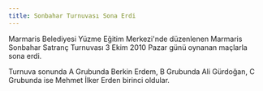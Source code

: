 ```yaml
---
title: Sonbahar Turnuvası Sona Erdi
---
```


Marmaris Belediyesi Yüzme Eğitim Merkezi'nde düzenlenen Marmaris Sonbahar Satranç Turnuvası 3 Ekim 2010 Pazar günü oynanan maçlarla sona erdi.

Turnuva sonunda A Grubunda Berkin Erdem, B Grubunda Ali Gürdoğan, C Grubunda ise Mehmet İlker Erden birinci oldular.
